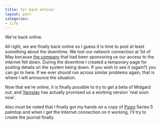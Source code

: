 ```yaml
---
title: Tyr back online!
layout: post
categories:
- life
---
```

We're back online.

All right, we are finally back online so I guess it is time to post at least something about the downtime. We lost our network connection at 1st of May because [the company](http://www.nimad.fi) that had been sponsoring us our access to the internet fell down. During the downtime I created a temporary page for posting details on the system being down. If you wish to see it (again?) you can go to here. If we ever should run across similar problems again, that is where I will announce the situation.

Now that we're online, it is finally possible to try to get a beta of Midgard out, and [Yaroslav](http://www.iki.fi/hukka) has actually promised us a working version 'real soon now'.

Also must be noted that I finally got my hands on a copy of [Psion](http://www.psion.com) Series 5 palmtop and when I get the Internet connection on it working, I'll try to create the journal finally. 
